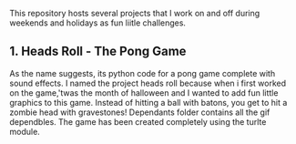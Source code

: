 This repository hosts several projects that I work on and off during weekends and holidays as fun liitle challenges.

## 1. Heads Roll - The Pong Game
As the name suggests, its python code for a pong game complete with sound effects. I named the project heads roll because when i first worked on the game,'twas the month of halloween and I wanted to add fun little graphics to this game. Instead of hitting a ball with batons, you get to hit a zombie head with gravestones! Dependants folder contains all the gif dependbles. The game has been created completely using the turlte module.
